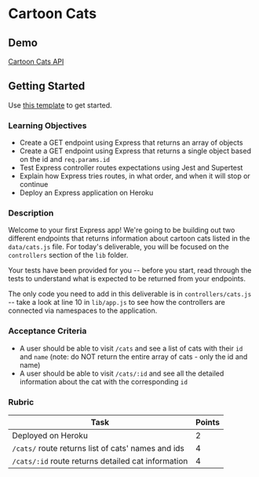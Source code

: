 # Cartoon Cats

## Demo

[Cartoon Cats API](https://alchemy-cartoon-cats.herokuapp.com/)

## Getting Started

Use [this template](https://github.com/alchemycodelab/backend-half-baked-cartoon-cats) to get started.

### Learning Objectives

- Create a GET endpoint using Express that returns an array of objects
- Create a GET endpoint using Express that returns a single object based on the id and `req.params.id`
- Test Express controller routes expectations using Jest and Supertest
- Explain how Express tries routes, in what order, and when it will stop or continue
- Deploy an Express application on Heroku

### Description

Welcome to your first Express app! We're going to be building out two different endpoints that returns information about cartoon cats listed in the `data/cats.js` file. For today's deliverable, you will be focused on the `controllers` section of the `lib` folder.

Your tests have been provided for you -- before you start, read through the tests to understand what is expected to be returned from your endpoints.

The only code you need to add in this deliverable is in `controllers/cats.js` -- take a look at line 10 in `lib/app.js` to see how the controllers are connected via namespaces to the application.

### Acceptance Criteria

- A user should be able to visit `/cats` and see a list of cats with their `id` and `name` (note: do NOT return the entire array of cats - only the id and name)
- A user should be able to visit `/cats/:id` and see all the detailed information about the cat with the corresponding `id`

### Rubric

| Task                                               | Points |
| -------------------------------------------------- | ------ |
| Deployed on Heroku                                 | 2      |
| `/cats/` route returns list of cats' names and ids | 4      |
| `/cats/:id` route returns detailed cat information | 4      |
